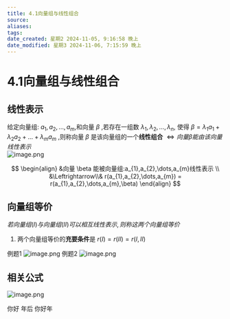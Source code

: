```yaml
---
title: 4.1向量组与线性组合
source: 
aliases: 
tags: 
date_created: 星期2 2024-11-05, 9:16:58 晚上
date_modified: 星期3 2024-11-06, 7:15:59 晚上
---
```


# 4.1向量组与线性组合
## 线性表示
给定向量组: $a_{1},a_{2},\dots,a_{m}$,和向量 $\beta$ ,若存在一组数 $\lambda_{1},\lambda_{2},\dots,\lambda_{n}$,
使得 $\beta =\lambda_{1}a_{1}+\lambda_{2}a_{2}+\dots+\lambda_{m}a_{m}$ ,则称向量 $\beta$ 是该向量组的一个**线性组合**  $\Leftrightarrow 向量 \beta 能由该向量线性表示$  
![image.png](https://s2.loli.net/2024/11/12/PFiONY2UjupBeXw.png)

$$
\begin{align}
&向量 \beta 能被向量组:a_{1},a_{2},\dots,a_{m}线性表示 \\ &\Leftrightarrow\\& r(a_{1},a_{2},\dots,a_{m}) = r(a_{1},a_{2},\dots,a_{m},\beta)
\end{align}
$$ 
## 向量组等价 
$若向量组(I)与向量组(II)可以相互线性表示,则称这两个向量组等价$
1. 两个向量组等价的**充要条件**是 $r(I)=r(II)=r(I,II)$

例题1 
![image.png](https://s2.loli.net/2024/11/12/KgwSyAMPnmLhCcr.png)
例题2 
![image.png](https://s2.loli.net/2024/11/12/eZXdMEHqTKnm6JL.png)

## 相关公式 
![image.png](https://s2.loli.net/2024/11/12/jIVJvq7UBO3euPd.png)

你好 年后 你好年